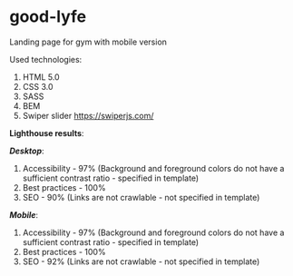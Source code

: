 # good-lyfe
Landing page for gym with mobile version

Used technologies:
1. HTML 5.0
2. CSS 3.0
3. SASS
4. BEM
5. Swiper slider https://swiperjs.com/

**Lighthouse results**:

**_Desktop_**:
1. Accessibility - 97% (Background and foreground colors do not have a sufficient contrast ratio - specified in template)
2. Best practices - 100%
3. SEO - 90% (Links are not crawlable - not specified in template)

**_Mobile_**:
1. Accessibility - 97% (Background and foreground colors do not have a sufficient contrast ratio - specified in template)
2. Best practices - 100%
3. SEO - 92% (Links are not crawlable - not specified in template)
